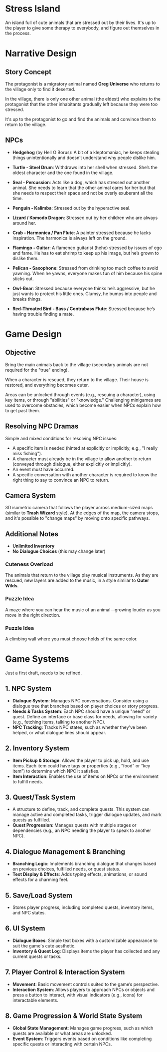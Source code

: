 # Stress Island
An island full of cute animals that are stressed out by their lives. It's up to the player to give some therapy to everybody, and figure out themselves in the process.

# Narrative Design

## Story Concept

The protagonist is a migratory animal named **Greg Universe** who returns to the village only to find it deserted.

In the village, there is only one other animal (the eldest) who explains to the protagonist that the other inhabitants gradually left because they were too stressed.

It's up to the protagonist to go and find the animals and convince them to return to the village.

## NPCs

- **Hedgehog** (by Hell O Borus): A bit of a kleptomaniac, he keeps stealing things unintentionally and doesn’t understand why people dislike him.

- **Turtle - Steel Drum**: Withdraws into her shell when stressed. She’s the oldest character and the one found in the village.

- **Seal - Percussion**: Acts like a dog, which has stressed out another animal. She needs to learn that the other animal cares for her but that she needs to respect their space and not be overly exuberant all the time.

- **Penguin - Kalimba**: Stressed out by the hyperactive seal.

- **Lizard / Komodo Dragon**: Stressed out by her children who are always around her.

- **Crab - Harmonica / Pan Flute**: A painter stressed because he lacks inspiration. The harmonica is always left on the ground.

- **Flamingo - Guitar**: A flamenco guitarist (hehe) stressed by issues of ego and fame. He has to eat shrimp to keep up his image, but he’s grown to dislike them.

- **Pelican - Saxophone**: Stressed from drinking too much coffee to avoid yawning. When he yawns, everyone makes fun of him because his spine sticks out.

- **Owl-Bear**: Stressed because everyone thinks he’s aggressive, but he just wants to protect his little ones. Clumsy, he bumps into people and breaks things.

- **Red-Throated Bird - Bass / Contrabass Flute**: Stressed because he’s having trouble finding a mate.



# Game Design

## Objective

Bring the main animals back to the village (secondary animals are not required for the "true" ending).

When a character is rescued, they return to the village. Their house is restored, and everything becomes cuter.

Areas can be unlocked through events (e.g., rescuing a character), using key items, or through "abilities" or "knowledge."
Challenging minigames are used to overcome obstacles, which become easier when NPCs explain how to get past them.

## Resolving NPC Dramas

Simple and mixed conditions for resolving NPC issues:
- A specific item is needed (hinted at explicitly or implicitly, e.g., "I really miss fishing").
- A character must already be in the village to allow another to return (conveyed through dialogue, either explicitly or implicitly).
- An event must have occurred.
- A specific conversation with another character is required to know the right thing to say to convince an NPC to return.

## Camera System

3D isometric camera that follows the player across medium-sized maps (similar to **Trash Wizard** style).
At the edges of the map, the camera stops, and it's possible to "change maps" by moving onto specific pathways.

## Additional Notes

- **Unlimited Inventory**
- **No Dialogue Choices** (this may change later)

### Cuteness Overload

The animals that return to the village play musical instruments. As they are rescued, new layers are added to the music, in a style similar to **Outer Wilds**.

### Puzzle Idea

A maze where you can hear the music of an animal—growing louder as you move in the right direction.

### Puzzle Idea

A climbing wall where you must choose holds of the same color.


# Game Systems
Just a first draft, needs to be refined.

## 1. NPC System
   - **Dialogue System**: Manages NPC conversations. Consider using a dialogue tree that branches based on player choices or story progress.
   - **Needs & Tasks System**: Each NPC should have a unique "need" or quest. Define an interface or base class for needs, allowing for variety (e.g., fetching items, talking to another NPC).
   - **NPC Tracking**: Tracks NPC states, such as whether they've been helped, or what dialogue lines should appear.

## 2. Inventory System
   - **Item Pickup & Storage**: Allows the player to pick up, hold, and use items. Each item could have tags or properties (e.g., “food” or “key item”) to determine which NPC it satisfies.
   - **Item Interaction**: Enables the use of items on NPCs or the environment to fulfill needs.

## 3. Quest/Task System
   - A structure to define, track, and complete quests. This system can manage active and completed tasks, trigger dialogue updates, and mark quests as fulfilled.
   - **Quest Progression**: Manages quests with multiple stages or dependencies (e.g., an NPC needing the player to speak to another NPC).

## 4. Dialogue Management & Branching
   - **Branching Logic**: Implements branching dialogue that changes based on previous choices, fulfilled needs, or quest status.
   - **Text Display & Effects**: Adds typing effects, animations, or sound effects for a charming feel.

## 5. Save/Load System
   - Stores player progress, including completed quests, inventory items, and NPC states.

## 6. UI System
   - **Dialogue Boxes**: Simple text boxes with a customizable appearance to suit the game's cute aesthetic.
   - **Inventory & Quest Log**: Displays items the player has collected and any current quests or tasks.

## 7. Player Control & Interaction System
   - **Movement**: Basic movement controls suited to the game’s perspective.
   - **Interaction System**: Allows players to approach NPCs or objects and press a button to interact, with visual indicators (e.g., icons) for interactable elements.

## 8. Game Progression & World State System
   - **Global State Management**: Manages game progress, such as which quests are available or what areas are unlocked.
   - **Event System**: Triggers events based on conditions like completing specific quests or interacting with certain NPCs.


